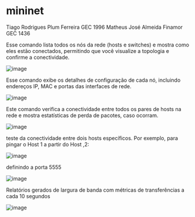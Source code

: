 # mininet
Tiago Rodrigues Plum Ferreira GEC 1996
Matheus José Almeida Finamor GEC 1436

Esse comando lista todos os nós da rede (hosts e switches) e mostra como eles estão conectados, permitindo que você visualize a topologia e confirme a conectividade.

![image](https://github.com/user-attachments/assets/ff33f676-5bde-4eb5-913f-ecb2c278bbf5)

Esse comando exibe os detalhes de configuração de cada nó, incluindo endereços IP, MAC e portas das interfaces de rede.

![image](https://github.com/user-attachments/assets/8b62212d-47aa-4b5a-8462-1a5c20fc02ee)

Este comando verifica a conectividade entre todos os pares de hosts na rede e mostra estatísticas de perda de pacotes, caso ocorram.

![image](https://github.com/user-attachments/assets/5d04d9ad-fe74-4e42-bc5a-16a77532d3a0)

teste da conectividade entre dois hosts específicos. Por exemplo, para pingar o Host 1 a partir do Host ,2:

![image](https://github.com/user-attachments/assets/66796b65-f768-4d75-8730-641afd0493c0)

definindo a porta 5555

![image](https://github.com/user-attachments/assets/321fdf9e-b091-4a8b-8785-35958231d4f1)

Relatórios  gerados de largura de banda com métricas de transferências a cada 10 segundos

![image](https://github.com/user-attachments/assets/4a5fac6f-ea5b-4b37-9b33-b22e7aef8d23)

